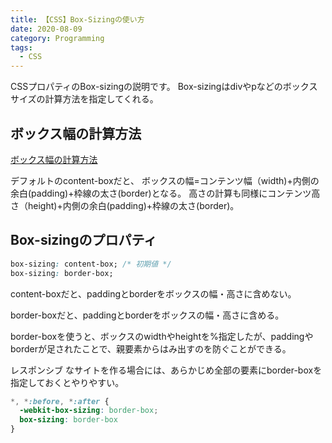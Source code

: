 ```yaml
---
title: 【CSS】Box-Sizingの使い方
date: 2020-08-09
category: Programming
tags:
  - CSS
---
```



CSSプロパティのBox-sizingの説明です。
Box-sizingはdivやpなどのボックスサイズの計算方法を指定してくれる。

## ボックス幅の計算方法

[ボックス幅の計算方法](ss-boxsizing.png)

デフォルトのcontent-boxだと、
ボックスの幅=コンテンツ幅（width)+内側の余白(padding)+枠線の太さ(border)となる。
高さの計算も同様にコンテンツ高さ（height)+内側の余白(padding)+枠線の太さ(border)。

## Box-sizingのプロパティ

```css
box-sizing: content-box; /* 初期値 */
box-sizing: border-box;

```

content-boxだと、paddingとborderをボックスの幅・高さに含めない。

border-boxだと、paddingとborderをボックスの幅・高さに含める。

border-boxを使うと、ボックスのwidthやheightを%指定したが、paddingやborderが足されたことで、親要素からはみ出すのを防ぐことができる。


レスポンシブ なサイトを作る場合には、あらかじめ全部の要素にborder-boxを指定しておくとやりやすい。

```css
*, *:before, *:after {
  -webkit-box-sizing: border-box;
  box-sizing: border-box
}
```
